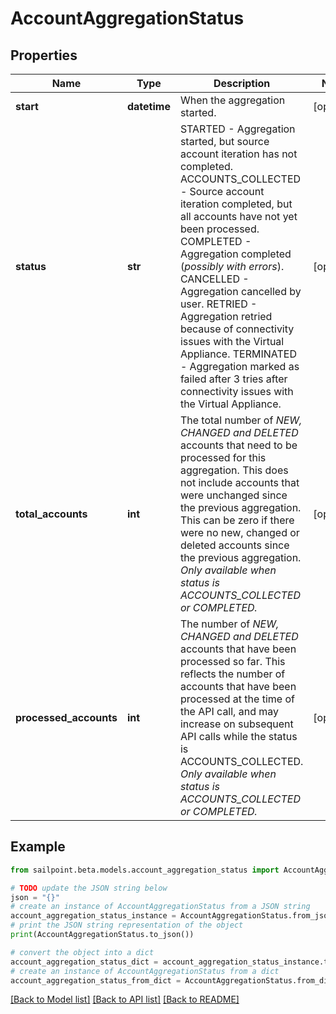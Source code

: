 # AccountAggregationStatus


## Properties

Name | Type | Description | Notes
------------ | ------------- | ------------- | -------------
**start** | **datetime** | When the aggregation started. | [optional] 
**status** | **str** | STARTED - Aggregation started, but source account iteration has not completed.  ACCOUNTS_COLLECTED - Source account iteration completed, but all accounts have not yet been processed.  COMPLETED - Aggregation completed (*possibly with errors*).  CANCELLED - Aggregation cancelled by user.  RETRIED - Aggregation retried because of connectivity issues with the Virtual Appliance.  TERMINATED - Aggregation marked as failed after 3 tries after connectivity issues with the Virtual Appliance.  | [optional] 
**total_accounts** | **int** | The total number of *NEW, CHANGED and DELETED* accounts that need to be processed for this aggregation. This does not include accounts that were unchanged since the previous aggregation. This can be zero if there were no new, changed or deleted accounts since the previous aggregation. *Only available when status is ACCOUNTS_COLLECTED or COMPLETED.* | [optional] 
**processed_accounts** | **int** | The number of *NEW, CHANGED and DELETED* accounts that have been processed so far. This reflects the number of accounts that have been processed at the time of the API call, and may increase on subsequent API calls while the status is ACCOUNTS_COLLECTED. *Only available when status is ACCOUNTS_COLLECTED or COMPLETED.* | [optional] 

## Example

```python
from sailpoint.beta.models.account_aggregation_status import AccountAggregationStatus

# TODO update the JSON string below
json = "{}"
# create an instance of AccountAggregationStatus from a JSON string
account_aggregation_status_instance = AccountAggregationStatus.from_json(json)
# print the JSON string representation of the object
print(AccountAggregationStatus.to_json())

# convert the object into a dict
account_aggregation_status_dict = account_aggregation_status_instance.to_dict()
# create an instance of AccountAggregationStatus from a dict
account_aggregation_status_from_dict = AccountAggregationStatus.from_dict(account_aggregation_status_dict)
```
[[Back to Model list]](../README.md#documentation-for-models) [[Back to API list]](../README.md#documentation-for-api-endpoints) [[Back to README]](../README.md)


